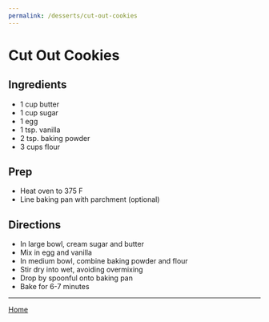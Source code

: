 ```yaml
---
permalink: /desserts/cut-out-cookies
---
```

# Cut Out Cookies

## Ingredients

- 1 cup butter
- 1 cup sugar
- 1 egg
- 1 tsp. vanilla
- 2 tsp. baking powder
- 3 cups flour

## Prep

- Heat oven to 375 F
- Line baking pan with parchment (optional)

## Directions

- In large bowl, cream sugar and butter
- Mix in egg and vanilla
- In medium bowl, combine baking powder and flour
- Stir dry into wet, avoiding overmixing
- Drop by spoonful onto baking pan
- Bake for 6-7 minutes

---

[Home](https://thomasjbarrett82.github.io)
